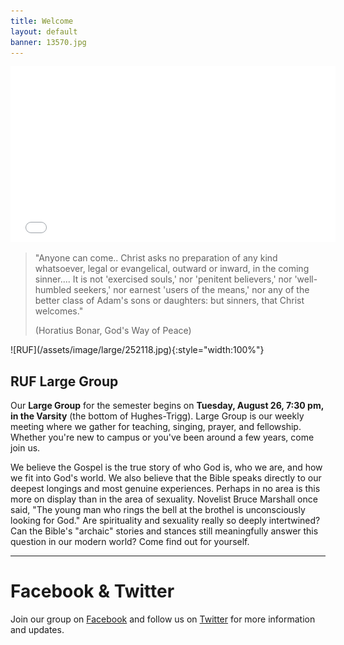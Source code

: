 ```yaml
---
title: Welcome
layout: default
banner: 13570.jpg
---
```


<iframe src="//player.vimeo.com/video/76554801?title=0&amp;byline=0&amp;portrait=0" width="520" height="281" frameborder="0" webkitallowfullscreen mozallowfullscreen allowfullscreen></iframe>

> "Anyone can come.. Christ asks no preparation of any kind whatsoever, legal or evangelical, outward or inward, in the coming sinner.... It is not 'exercised souls,' nor 'penitent believers,' nor 'well-humbled seekers,' nor earnest 'users of the means,' nor any of the better class of Adam's sons or daughters: but sinners, that Christ welcomes."
> 
> (Horatius Bonar, God's Way of Peace)

<span class="mhimg img-large img-center" markdown="1">
![RUF](/assets/image/large/252118.jpg){:style="width:100%"}
</span>

## RUF Large Group

Our&nbsp;**Large Group**&nbsp;for the semester begins on&nbsp;**Tuesday, August 26, 7:30 pm, in the Varsity**&nbsp;(the bottom of Hughes-Trigg). Large Group is our weekly meeting where we gather for teaching, singing, prayer, and fellowship. Whether you&#39;re new to campus or you&#39;ve been around a few years, come join us.

We believe the Gospel is the true story of who God is, who we are, and how we fit into God&#39;s world. We also believe that the Bible speaks directly to our deepest longings and most genuine experiences. Perhaps in no area is this more on display than in the area of sexuality. Novelist Bruce Marshall once said, &quot;The young man who rings the bell at the brothel is unconsciously looking for God.&quot; Are spirituality and sexuality really so deeply intertwined? Can the Bible&#39;s &quot;archaic&quot; stories and stances still meaningfully answer this question in our modern world? Come find out for yourself.&nbsp;

* * *

# Facebook &amp; Twitter

Join our group on&nbsp;[Facebook](https://www.facebook.com/groups/1398601033689336/)&nbsp;and follow us on&nbsp;[Twitter](http://twitter.com/rufsmu)&nbsp;for more information and updates.